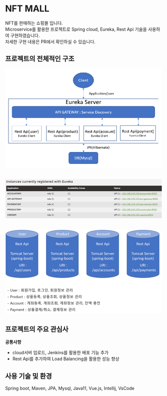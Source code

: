 NFT MALL
=============
NFT를 판매하는 쇼핑몰 입니다.<br>
Microservice를 활용한 프로젝트로 Spring cloud, Eureka, Rest Api 기술을 사용하여 구현하였습니다.<br>
자세한 구현 내용은 PR에서 확인하실 수 있습니다.<br>

## 프로젝트의 전체적인 구조
![NFT MALL 서버 구조도1](https://github.com/webpgmlee/msa-project/blob/master/img/System.png)
<br><br><br>![NFT MALL 서버 구조도2](https://github.com/webpgmlee/msa-project/blob/master/img/System2.png)
<br><br><br>![NFT MALL 서버 구조도3](https://github.com/webpgmlee/msa-project/blob/master/img/System3.png)

## 프로젝트의 주요 관심사
<b>공통사항</b><br>
- cloud서버 업로드, Jenkins를 활용한 배포 기능 추가
- Rest Api를 추가하여 Load Balancing을 활용한 성능 향상


## 사용 기술 및 환경
Spring boot, Maven, JPA, Mysql, Java11, Vue.js, Intellij, VsCode
<br>
